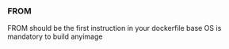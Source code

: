 ### FROM

FROM should be the first instruction in your dockerfile
  base OS is mandatory to build anyimage 